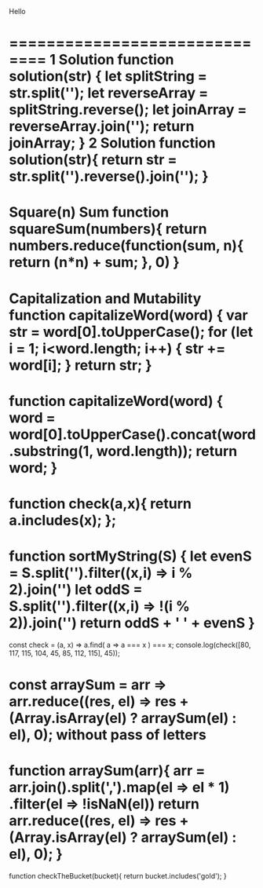 Hello

==============================
1 Solution
function solution(str) {
let splitString = str.split('');
let reverseArray = splitString.reverse();
let joinArray = reverseArray.join('');
return joinArray;
}
2 Solution
function solution(str){
return str = str.split('').reverse().join('');
}
=============================
Square(n) Sum
function squareSum(numbers){
return numbers.reduce(function(sum, n){
return (n*n) + sum;
}, 0)
}
==============================
Capitalization and Mutability
function capitalizeWord(word) {
var str = word[0].toUpperCase();
for (let i = 1; i<word.length; i++) {
str += word[i];
}
return str;
}
==============================
function capitalizeWord(word) {
word = word[0].toUpperCase().concat(word.substring(1, word.length));
return word;
}
==============================
function check(a,x){
return a.includes(x);
};
=============================
function sortMyString(S) {
let evenS = S.split('').filter((x,i) => i % 2).join('')
let oddS = S.split('').filter((x,i) => !(i % 2)).join('')
return oddS + ' ' + evenS
}
===========================
const check = (a, x) => a.find( a => a === x ) === x;
console.log(check([80, 117, 115, 104, 45, 85, 112, 115], 45));

const arraySum = arr => arr.reduce((res, el) => res + (Array.isArray(el) ? arraySum(el) : el), 0);
without pass of letters
============================
function arraySum(arr){
arr = arr.join().split(',').map(el => el * 1)
.filter(el => !isNaN(el))
return arr.reduce((res, el) => res + (Array.isArray(el) ? arraySum(el) : el), 0);
}
========================
function checkTheBucket(bucket){
return bucket.includes('gold');
}